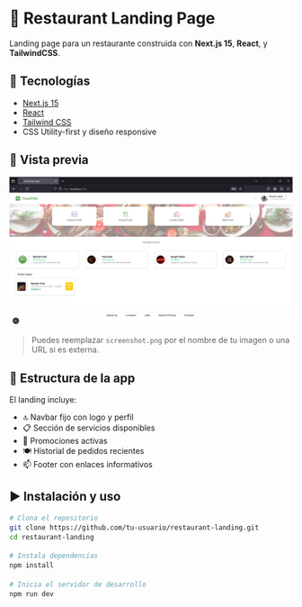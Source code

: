 
# 🍔 Restaurant Landing Page

Landing page para un restaurante construida con **Next.js 15**, **React**, y **TailwindCSS**.

## 🚀 Tecnologías

- [Next.js 15](https://nextjs.org/)
- [React](https://reactjs.org/)
- [Tailwind CSS](https://tailwindcss.com/)
- CSS Utility-first y diseño responsive

## 📸 Vista previa

![Landing Page Screenshot](./public/screenshot.png)

> Puedes reemplazar `screenshot.png` por el nombre de tu imagen o una URL si es externa.

## 🧱 Estructura de la app

El landing incluye:
- 🔝 Navbar fijo con logo y perfil
- 📋 Sección de servicios disponibles
- 💸 Promociones activas
- 🍽️ Historial de pedidos recientes
- 📫 Footer con enlaces informativos

## ▶️ Instalación y uso

```bash
# Clona el repositorio
git clone https://github.com/tu-usuario/restaurant-landing.git
cd restaurant-landing

# Instala dependencias
npm install

# Inicia el servidor de desarrollo
npm run dev
